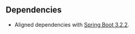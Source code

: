 ## Dependencies

* Aligned dependencies with [Spring Boot 3.2.2](https://github.com/spring-projects/spring-boot/releases/tag/v3.2.2).